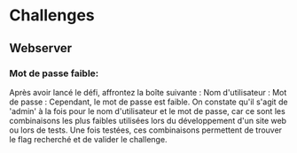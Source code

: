 # Challenges

## Webserver

### Mot de passe faible:

Après avoir lancé le défi, affrontez la boîte suivante :
Nom d'utilisateur :
Mot de passe :
Cependant, le mot de passe est faible. On constate qu'il s'agit de 'admin' à la fois pour le nom d'utilisateur et le mot de passe, car ce sont les combinaisons les plus faibles utilisées lors du développement d'un site web ou lors de tests. Une fois testées, ces combinaisons permettent de trouver le flag recherché et de valider le challenge.